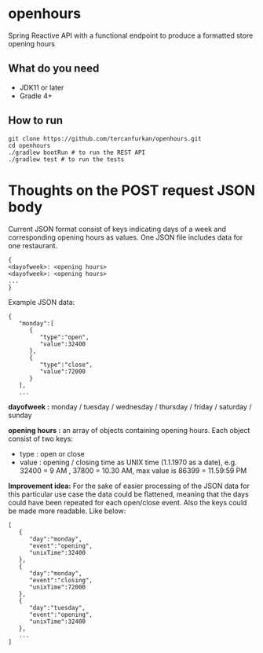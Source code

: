 # openhours
Spring Reactive API with a functional endpoint to produce a formatted store opening hours

## What do you need
- JDK11 or later
- Gradle 4+

## How to run
```
git clone https://github.com/tercanfurkan/openhours.git
cd openhours
./gradlew bootRun # to run the REST API
./gradlew test # to run the tests
```

# Thoughts on the POST request JSON body
Current JSON format consist of keys indicating days of a week and corresponding opening hours as values. One JSON file includes data for one restaurant.
```
{
<dayofweek>: <opening hours>
<dayofweek>: <opening hours>
...
}
```
Example JSON data:
```
{
   "monday":[
      {
         "type":"open",
         "value":32400
      },
      {
         "type":"close",
         "value":72000
      }
   ],
   ...
```
**dayofweek :** monday / tuesday / wednesday / thursday / friday / saturday / sunday

**opening hours :** an array of objects containing opening hours. Each object consist of two keys:
- type : open or close
- value : opening / closing time as UNIX time (1.1.1970 as a date), e.g. 32400 = 9 AM , 37800 = 10.30 AM, max value is 86399 = 11.59:59 PM

**Improvement idea:** For the sake of easier processing of the JSON data for this particular use case the data could be flattened, meaning that the days could have been repeated for each open/close event. Also the keys could be made more readable. Like below:

```
[
   {
      "day":"monday",
      "event":"opening",
      "unixTime":32400
   },
   {
      "day":"monday",
      "event":"closing",
      "unixTime":72000
   },
   {
      "day":"tuesday",
      "event":"opening",
      "unixTime":32400
   },
   ...
]
```
